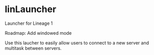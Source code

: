 # linLauncher
Launcher for Lineage 1

Roadmap: Add windowed mode

Use this laucher to easily allow users to connect to a new server and multitask between servers.
